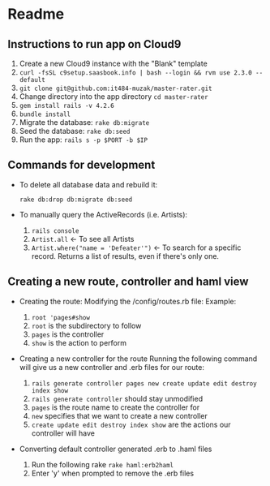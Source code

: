 # Readme

## Instructions to run app on Cloud9

1. Create a new Cloud9 instance with the "Blank" template
1. ```curl -fsSL c9setup.saasbook.info | bash --login && rvm use 2.3.0 --default```
1. ```git clone git@github.com:it484-muzak/master-rater.git```
1. Change directory into the app directory ```cd master-rater```
1. ```gem install rails -v 4.2.6```
1. ```bundle install```
1. Migrate the database: ```rake db:migrate```
1. Seed the database: ```rake db:seed```
1. Run the app: ```rails s -p $PORT -b $IP```


## Commands for development
* To delete all database data and rebuild it: 

   ```rake db:drop db:migrate db:seed```
* To manually query the ActiveRecords (i.e. Artists):

   1. ```rails console```
   2. ```Artist.all``` <- To see all Artists
   3. ```Artist.where("name = 'Defeater'")``` <- To search for a specific record. Returns a list of results, even if there's only one.

## Creating a new route, controller and haml view
* Creating the route:
	Modifying the /config/routes.rb file:
	Example: 
	1. ```root 'pages#show```
	1. ```root``` is the subdirectory to follow
	1. ```pages``` is the controller 
	1. ```show``` is the action to perform

* Creating a new controller for the route
	Running the following command will give us a new controller and .erb files for our route:
	1. ```rails generate controller pages new create update edit destroy index show```
	1. ```rails generate controller``` should stay unmodified
	1. ```pages``` is the route name to create the controller for
	1. ```new``` specifies that we want to create a new controller
	1. ```create update edit destroy index show``` are the actions our controller will have

* Converting default controller generated .erb to .haml files
	1. Run the following rake ```rake haml:erb2haml```
	1. Enter 'y' when prompted to remove the .erb files


